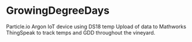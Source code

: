 # GrowingDegreeDays
Particle.io Argon IoT device using DS18 temp
Upload of data to Mathworks ThingSpeak to track temps and GDD throughout the vineyard.
